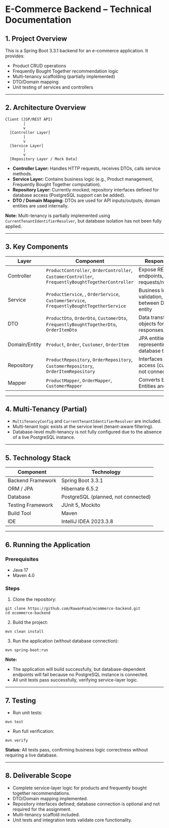 # E-Commerce Backend – Technical Documentation

## 1. Project Overview

This is a Spring Boot 3.3.1 backend for an e-commerce application. It provides:

* Product CRUD operations
* Frequently Bought Together recommendation logic
* Multi-tenancy scaffolding (partially implemented)
* DTO/Domain mapping
* Unit testing of services and controllers

---

## 2. Architecture Overview

```
Client (JSP/REST API)
        |
        v
  [Controller Layer]
        |
        v
  [Service Layer]
        |
        v
  [Repository Layer / Mock Data]
```

* **Controller Layer:** Handles HTTP requests, receives DTOs, calls service methods.
* **Service Layer:** Contains business logic (e.g., Product management, Frequently Bought Together computation).
* **Repository Layer:** Currently mocked; repository interfaces defined for database access (PostgreSQL support can be added).
* **DTO / Domain Mapping:** DTOs are used for API inputs/outputs; domain entities are used internally.

**Note:** Multi-tenancy is partially implemented using `CurrentTenantIdentifierResolver`, but database isolation has not been fully applied.

---

## 3. Key Components

| Layer         | Component                                                                                            | Responsibility                                             |
| ------------- | ---------------------------------------------------------------------------------------------------- | ---------------------------------------------------------- |
| Controller    | `ProductController`, `OrderController`, `CustomerController`, `FrequentlyBoughtTogetherController`   | Expose REST endpoints, handle requests/responses           |
| Service       | `ProductService`, , `OrderService`, `CustomerService`, `FrequentlyBoughtTogetherService`             | Business logic, validation, mapping between DTO and entity |
| DTO           | `ProductDto`, `OrderDto`, `CustomerDto`, `FrequentlyBoughtTogetherDto`, `OrderItemDto`               | Data transfer objects for API responses/requests           |
| Domain/Entity | `Product`, `Order`, `Customer`, `OrderItem`                                                          | JPA entities representing database tables                  |
| Repository    | `ProductRepository`, `OrderRepository`, `CustomerRepository`, `OrderItemRepository`                  | Interfaces for DB access (currently not connected)         |
| Mapper        | `ProductMapper`, `OrderMapper`, `CustomerMapper`                                                     | Converts between Entities and DTOs                         |

---

## 4. Multi-Tenancy (Partial)

* `MultiTenancyConfig` and `CurrentTenantIdentifierResolver` are included.
* Multi-tenant logic exists at the service level (tenant-aware filtering).
* Database-level multi-tenancy is not fully configured due to the absence of a live PostgreSQL instance.

---

## 5. Technology Stack

| Component         | Technology                          |
| ----------------- | ----------------------------------- |
| Backend Framework | Spring Boot 3.3.1                   |
| ORM / JPA         | Hibernate 6.5.2                     |
| Database          | PostgreSQL (planned, not connected) |
| Testing Framework | JUnit 5, Mockito                    |
| Build Tool        | Maven                               |
| IDE               | IntelliJ IDEA 2023.3.8              |

---

## 6. Running the Application

### Prerequisites

* Java 17
* Maven 4.0

### Steps

1. Clone the repository:

```
git clone https://github.com/RawanFoad/ecommerce-backend.git
cd ecommerce-backend
```

2. Build the project:

```
mvn clean install
```

3. Run the application (without database connection):

```
mvn spring-boot:run
```

**Note:**

* The application will build successfully, but database-dependent endpoints will fail because no PostgreSQL instance is connected.
* All unit tests pass successfully, verifying service-layer logic.

---

## 7. Testing

* Run unit tests:

```
mvn test
```

* Run full verification:

```
mvn verify
```

**Status:** All tests pass, confirming business logic correctness without requiring a live database.

---

## 8. Deliverable Scope

* Complete service-layer logic for products and frequently bought together recommendations.
* DTO/Domain mapping implemented.
* Repository interfaces defined; database connection is optional and not required for the assignment.
* Multi-tenancy scaffold included.
* Unit tests and integration tests validate core functionality.


